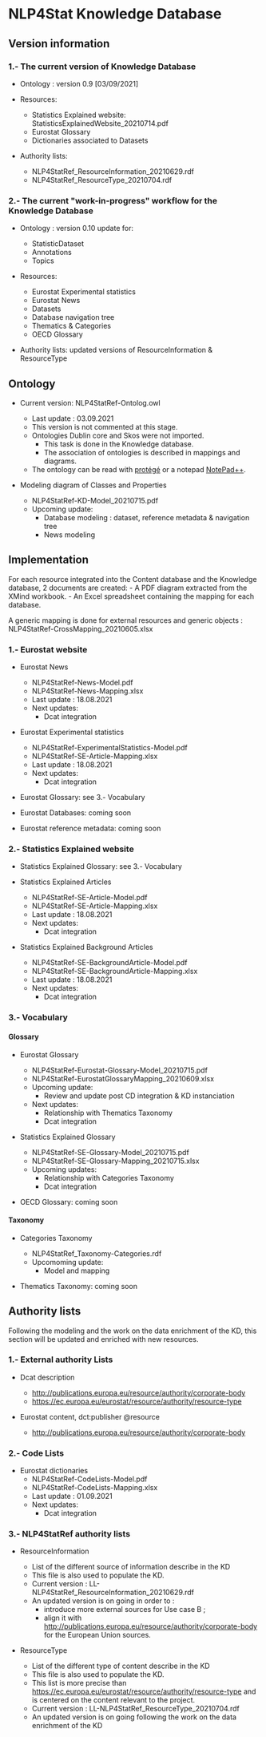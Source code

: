 # NLP4Stat Knowledge Database

## Version information

### 1.- The current version of Knowledge Database

- Ontology : version 0.9 [03/09/2021]

- Resources:
  - Statistics Explained website: StatisticsExplainedWebsite_20210714.pdf
  - Eurostat Glossary
  - Dictionaries associated to Datasets
  
- Authority lists:
  - NLP4StatRef_ResourceInformation_20210629.rdf
  - NLP4StatRef_ResourceType_20210704.rdf

### 2.- The current "work-in-progress" workflow for the Knowledge Database

- Ontology : version 0.10 update for:
  - StatisticDataset
  - Annotations
  - Topics
  
- Resources:
  - Eurostat Experimental statistics 
  - Eurostat News
  - Datasets
  - Database navigation tree
  - Thematics & Categories
  - OECD Glossary
  
- Authority lists: updated versions of ResourceInformation & ResourceType

## Ontology

- Current version: NLP4StatRef-Ontolog.owl  
  - Last update : 03.09.2021
  - This version is not commented at this stage.
  - Ontologies Dublin core and Skos were not imported.
    - This task is done in the Knowledge database.
	- The association of ontologies is described in mappings and diagrams.
  - The ontology can be read with [protégé](https://protege.stanford.edu/) or a notepad [NotePad++](https://notepad-plus-plus.org/).

- Modeling diagram of Classes and Properties
  - NLP4StatRef-KD-Model_20210715.pdf
  - Upcoming update:
    - Database modeling : dataset, reference metadata & navigation tree
	- News modeling

## Implementation

For each resource integrated into the Content database and the Knowledge database, 2 documents are created:
    - A PDF diagram extracted from the XMind workbook.
    - An Excel spreadsheet containing the mapping for each database.
	
A generic mapping is done for external resources and generic objects : NLP4StatRef-CrossMapping_20210605.xlsx

### 1.- Eurostat website

- Eurostat News
  - NLP4StatRef-News-Model.pdf
  - NLP4StatRef-News-Mapping.xlsx
  - Last update : 18.08.2021
  - Next updates:    
    - Dcat integration

- Eurostat Experimental statistics
  - NLP4StatRef-ExperimentalStatistics-Model.pdf
  - NLP4StatRef-SE-Article-Mapping.xlsx
  - Last update : 18.08.2021
  - Next updates:    
    - Dcat integration

- Eurostat Glossary: see 3.- Vocabulary
	
- Eurostat Databases: coming soon

- Eurostat reference metadata: coming soon


### 2.- Statistics Explained website

- Statistics Explained Glossary: see 3.- Vocabulary

- Statistics Explained Articles
  - NLP4StatRef-SE-Article-Model.pdf
  - NLP4StatRef-SE-Article-Mapping.xlsx
  - Last update : 18.08.2021
  - Next updates:    
    - Dcat integration

- Statistics Explained Background Articles
  - NLP4StatRef-SE-BackgroundArticle-Model.pdf
  - NLP4StatRef-SE-BackgroundArticle-Mapping.xlsx
  - Last update : 18.08.2021
  - Next updates:   
    - Dcat integration
	
### 3.- Vocabulary

#### Glossary

- Eurostat Glossary
  - NLP4StatRef-Eurostat-Glossary-Model_20210715.pdf
  - NLP4StatRef-EurostatGlossaryMapping_20210609.xlsx
  - Upcoming update:
    - Review and update post CD integration & KD instanciation
  -	Next updates:
    - Relationship with Thematics Taxonomy
	- Dcat integration
	
- Statistics Explained Glossary
  - NLP4StatRef-SE-Glossary-Model_20210715.pdf
  - NLP4StatRef-SE-Glossary-Mapping_20210715.xlsx
  - Upcoming updates:
    - Relationship with Categories Taxonomy
	- Dcat integration

- OECD Glossary: coming soon

#### Taxonomy

- Categories Taxonomy
  - NLP4StatRef_Taxonomy-Categories.rdf
  - Upcomoming update:
    - Model and mapping

- Thematics Taxonomy: coming soon

## Authority lists

Following the modeling and the work on the data enrichment of the KD, this section will be updated and enriched with new resources.

### 1.- External authority Lists

- Dcat description
  - http://publications.europa.eu/resource/authority/corporate-body
  - https://ec.europa.eu/eurostat/resource/authority/resource-type
  
- Eurostat content, dct:publisher @resource
  - http://publications.europa.eu/resource/authority/corporate-body

### 2.- Code Lists

- Eurostat dictionaries
  - NLP4StatRef-CodeLists-Model.pdf
  - NLP4StatRef-CodeLists-Mapping.xlsx
  - Last update : 01.09.2021
  - Next updates:    
    - Dcat integration
	
### 3.- NLP4StatRef authority lists

- ResourceInformation
  - List of the different source of information describe in the KD
  - This file is also used to populate the KD.
  - Current version : LL-NLP4StatRef_ResourceInformation_20210629.rdf
  - An updated version is on going in order to :
    - introduce more external sources for Use case B ;
	- align it with http://publications.europa.eu/resource/authority/corporate-body for the European Union sources.

- ResourceType
  - List of the different type of content describe in the KD
  - This file is also used to populate the KD.
  - This list is more precise than https://ec.europa.eu/eurostat/resource/authority/resource-type and is centered on the content relevant to the project.
  - Current version : LL-NLP4StatRef_ResourceType_20210704.rdf
  - An updated version is on going following the work on the data enrichment of the KD
